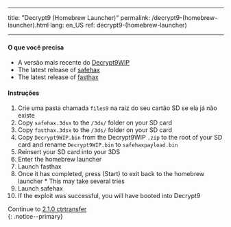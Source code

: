* * *

title: "Decrypt9 (Homebrew Launcher)" permalink: /decrypt9-(homebrew-launcher).html lang: en_US ref: decrypt9-(homebrew-launcher)

* * *

#### O que você precisa

* A versão mais recente do [Decrypt9WIP](https://github.com/d0k3/Decrypt9WIP/releases/latest/)
* The latest release of [safehax](https://github.com/TiniVi/safehax/releases/latest)
* The latest release of [fasthax](https://github.com/nedwill/fasthax/releases/latest)

#### Instruções

  1. Crie uma pasta chamada `files9` na raiz do seu cartão SD se ela já não existe
  2. Copy `safehax.3dsx` to the `/3ds/` folder on your SD card
  3. Copy `fasthax.3dsx` to the `/3ds/` folder on your SD card
  4. Copy `Decrypt9WIP.bin` from the Decrypt9WIP `.zip` to the root of your SD card and rename `Decrypt9WIP.bin` to `safehaxpayload.bin`
  5. Reinsert your SD card into your 3DS
  6. Enter the homebrew launcher
  7. Launch fasthax
  8. Once it has completed, press (Start) to exit back to the homebrew launcher 
    * This may take several tries
  9. Launch safehax
 10. If the exploit was successful, you will have booted into Decrypt9

Continue to [2.1.0 ctrtransfer](2.1.0-ctrtransfer)  
{: .notice--primary}